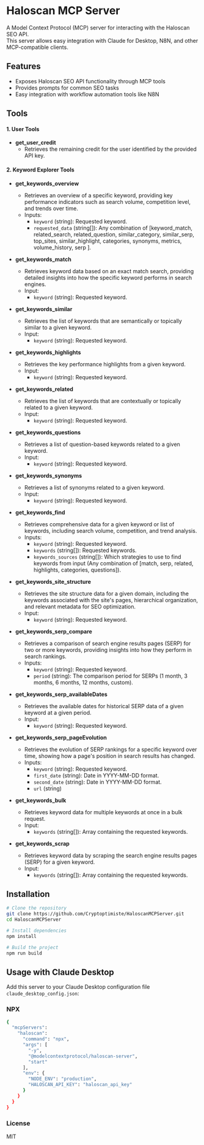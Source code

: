# Haloscan MCP Server

A Model Context Protocol (MCP) server for interacting with the Haloscan SEO API.  
This server allows easy integration with Claude for Desktop, N8N, and other MCP-compatible clients.



## Features

- Exposes Haloscan SEO API functionality through MCP tools
- Provides prompts for common SEO tasks
- Easy integration with workflow automation tools like N8N


## Tools

#### 1. User Tools

  - **get_user_credit**<br>
    - Retrieves the remaining credit for the user identified by the provided API key.<br>

#### 2. Keyword Explorer Tools
  - **get_keywords_overview**<br>
    - Retrieves an overview of a specific keyword, providing key performance indicators such as search volume, competition level, and trends over time.<br>
    - Inputs:<br>
        - `keyword` (string): Requested keyword.<br>
        - `requested_data` (string[]): Any combination of [keyword_match, related_search, related_question, similar_category, similar_serp, top_sites, similar_highlight, categories, synonyms, metrics, volume_history, serp ].<br>

  - **get_keywords_match**<br>
    - Retrieves keyword data based on an exact match search, providing detailed insights into how the specific keyword performs in search engines.<br>
    - Input:<br>
        - `keyword` (string): Requested keyword.<br>

  - **get_keywords_similar**<br>
    - Retrieves the list of keywords that are semantically or topically similar to a given keyword.<br>
    - Input:<br>
        - `keyword` (string): Requested keyword.<br>

  - **get_keywords_highlights**<br>
    - Retrieves the key performance highlights from a given keyword.<br>
    - Input:<br>
        - `keyword` (string): Requested keyword.<br>

  - **get_keywords_related**<br>
    - Retrieves the list of keywords that are contextually or topically related to a given keyword.<br>
    - Input:<br>
        - `keyword` (string): Requested keyword.<br>

  - **get_keywords_questions**<br>
    - Retrieves a list of question-based keywords related to a given keyword.<br>
    - Input:<br>
        - `keyword` (string): Requested keyword.<br>

  - **get_keywords_synonyms**<br>
    - Retrieves a list of synonyms related to a given keyword.<br>
    - Input:<br>
        - `keyword` (string): Requested keyword.<br>

  - **get_keywords_find**<br>
    - Retrieves comprehensive data for a given keyword or list of keywords, including search volume, competition, and trend analysis.<br>
    - Inputs:<br>
        - `keyword` (string): Requested keyword.<br>
        - `keywords` (string[]): Requested keywords.<br>
        - `keywords_sources` (string[]): Which strategies to use to find keywords from input (Any combination of [match, serp, related, highlights, categories, questions]).<br>

  - **get_keywords_site_structure**<br>
    - Retrieves the site structure data for a given domain, including the keywords associated with the site's pages, hierarchical organization, and relevant metadata for SEO optimization.<br>
    - Input:<br> 
        - `keyword` (string): Requested keyword.<br>

  - **get_keywords_serp_compare**<br>
    - Retrieves a comparison of search engine results pages (SERP) for two or more keywords, providing insights into how they perform in search rankings.<br>
    - Inputs:<br>
        - `keyword` (string): Requested keyword.<br>
        - `period` (string): The comparison period for SERPs (1 month, 3 months, 6 months, 12 months, custom).<br>

  - **get_keywords_serp_availableDates**<br>
    - Retrieves the available dates for historical SERP data of a given keyword at a given period.<br>
    - Input:<br> 
        - `keyword` (string): Requested keyword.<br>

  - **get_keywords_serp_pageEvolution**<br>
    - Retrieves the evolution of SERP rankings for a specific keyword over time, showing how a page's position in search results has changed.<br>
    - Inputs:<br>
        - `keyword` (string): Requested keyword.<br>
        - `first_date` (string): Date in YYYY-MM-DD format.<br>
        - `second_date` (string): Date in YYYY-MM-DD format.<br>
        - `url` (string)<br>

  - **get_keywords_bulk**<br>
    - Retrieves keyword data for multiple keywords at once in a bulk request.<br>
    - Input:<br> 
        - `keywords` (string[]): Array containing the requested keywords.<br>

  - **get_keywords_scrap**<br>
    - Retrieves keyword data by scraping the search engine results pages (SERP) for a given keyword.<br>
    - Input:<br>
        - `keywords` (string[]): Array containing the requested keywords.<br>


## Installation

```bash
# Clone the repository
git clone https://github.com/Cryptoptimiste/HaloscanMCPServer.git
cd HaloscanMCPServer

# Install dependencies
npm install

# Build the project
npm run build
```

## Usage with Claude Desktop

Add this server to your Claude Desktop configuration file `claude_desktop_config.json`:

### NPX
```bash
{
  "mcpServers": 
    "haloscan": 
      "command": "npx",
      "args": [
        "-y",
        "@modelcontextprotocol/haloscan-server",
        "start"  
      ],
      "env": {
        "NODE_ENV": "production",
        "HALOSCAN_API_KEY": "haloscan_api_key"
      }
    }
  }
}
```

### License
MIT
